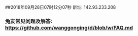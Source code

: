 ##2018年09月28日07时12分07秒 新址: 142.93.233.208
### 兔友常见问题及解答: https://github.com/wanggonging/d/blob/w/FAQ.md
